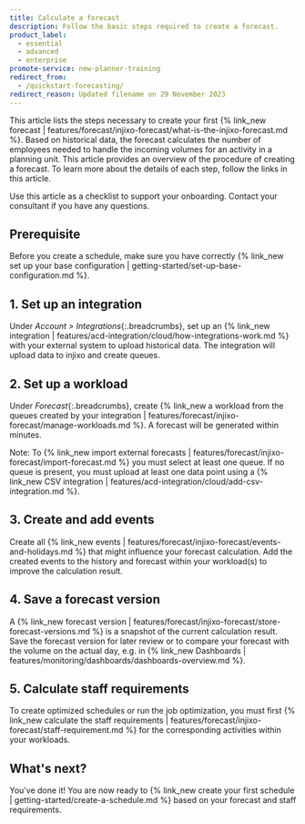```yaml
---
title: Calculate a forecast
description: Follow the basic steps required to create a forecast.
product_label:
  - essential
  - advanced
  - enterprise
promote-service: new-planner-training
redirect_from:
  - /quickstart-forecasting/
redirect_reason: Updated filename on 29 November 2023
---
```


This article lists the steps necessary to create your first {% link_new forecast | features/forecast/injixo-forecast/what-is-the-injixo-forecast.md %}. Based on historical data, the forecast calculates the number of employees needed to handle the incoming volumes for an activity in a planning unit.
This article provides an overview of the procedure of creating a forecast. To learn more about the details of each step, follow the links in this article.

Use this article as a checklist to support your onboarding. Contact your consultant if you have any questions.

## Prerequisite

Before you create a schedule, make sure you have correctly {% link_new set up your base configuration | getting-started/set-up-base-configuration.md %}.
## 1. Set up an integration

Under _Account > Integrations_{:.breadcrumbs}, set up an {% link_new integration | features/acd-integration/cloud/how-integrations-work.md %} with your external system to upload historical data. The integration will upload data to injixo and create queues.

## 2. Set up a workload

Under _Forecast_{:.breadcrumbs}, create {% link_new a workload from the queues created by your integration | features/forecast/injixo-forecast/manage-workloads.md %}. A forecast will be generated within minutes.

Note: To {% link_new import external forecasts | features/forecast/injixo-forecast/import-forecast.md %} you must select at least one queue. If no queue is present, you must upload at least one data point using a {% link_new CSV integration | features/acd-integration/cloud/add-csv-integration.md %}.

## 3. Create and add events

Create all {% link_new events | features/forecast/injixo-forecast/events-and-holidays.md %} that might influence your forecast calculation. Add the created events to the history and forecast within your workload(s) to improve the calculation result.

## 4. Save a forecast version

A {% link_new forecast version | features/forecast/injixo-forecast/store-forecast-versions.md %} is a snapshot of the current calculation result. Save the forecast version for later review or to compare your forecast with the volume on the actual day, e.g. in {% link_new Dashboards | features/monitoring/dashboards/dashboards-overview.md %}.

## 5. Calculate staff requirements

To create optimized schedules or run the job optimization, you must first {% link_new calculate the staff requirements | features/forecast/injixo-forecast/staff-requirement.md %} for the corresponding activities within your workloads.


## What's next?

You've done it! You are now ready to {% link_new create your first schedule | getting-started/create-a-schedule.md %} based on your forecast and staff requirements.
